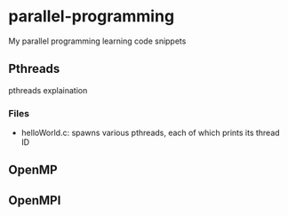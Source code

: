 # parallel-programming
My parallel programming learning code snippets


## Pthreads
pthreads explaination

### Files
- helloWorld.c: spawns various pthreads, each of which prints its thread ID

## OpenMP

## OpenMPI

